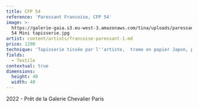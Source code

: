 ```yaml
---
title: CFP 54
reference: 'Paressant Francoise, CFP 54'
image: >-
  https://galerie-gaia.s3.eu-west-3.amazonaws.com/tina/uploads/paressant-francoise/galerie-gaia-paressant-francoise-CFP
  54 Mini tapisserie.jpg
artist: content/artists/francoise-paressant-1.md
price: 1200
technique: 'Tapisserie tissée par l''artiste,  trame en papier Japon, peinture acrylique'
fields:
  - Textile
contextual: true
dimensions:
  height: 40
  width: 40
---
```


2022 - Prêt de la Galerie Chevalier Paris 
